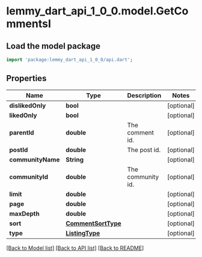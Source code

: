 # lemmy_dart_api_1_0_0.model.GetCommentsI

## Load the model package
```dart
import 'package:lemmy_dart_api_1_0_0/api.dart';
```

## Properties
Name | Type | Description | Notes
------------ | ------------- | ------------- | -------------
**dislikedOnly** | **bool** |  | [optional] 
**likedOnly** | **bool** |  | [optional] 
**parentId** | **double** | The comment id. | [optional] 
**postId** | **double** | The post id. | [optional] 
**communityName** | **String** |  | [optional] 
**communityId** | **double** | The community id. | [optional] 
**limit** | **double** |  | [optional] 
**page** | **double** |  | [optional] 
**maxDepth** | **double** |  | [optional] 
**sort** | [**CommentSortType**](CommentSortType.md) |  | [optional] 
**type** | [**ListingType**](ListingType.md) |  | [optional] 

[[Back to Model list]](../README.md#documentation-for-models) [[Back to API list]](../README.md#documentation-for-api-endpoints) [[Back to README]](../README.md)


